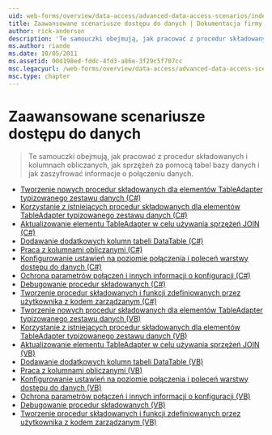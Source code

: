 ```yaml
---
uid: web-forms/overview/data-access/advanced-data-access-scenarios/index
title: Zaawansowane scenariusze dostępu do danych | Dokumentacja firmy Microsoft
author: rick-anderson
description: 'Te samouczki obejmują, jak pracować z procedur składowanych i kolumnach obliczanych, jak sprzężeń za pomocą tabel bazy danych i jak zaszyfrować informacje o połączeniu danych...'
ms.author: riande
ms.date: 10/05/2011
ms.assetid: 00d198ed-fddc-4fd3-a86e-3f29c5f707cc
msc.legacyurl: /web-forms/overview/data-access/advanced-data-access-scenarios
msc.type: chapter
---
```

<a name="advanced-data-access-scenarios"></a>Zaawansowane scenariusze dostępu do danych
====================
> Te samouczki obejmują, jak pracować z procedur składowanych i kolumnach obliczanych, jak sprzężeń za pomocą tabel bazy danych i jak zaszyfrować informacje o połączeniu danych.


- [Tworzenie nowych procedur składowanych dla elementów TableAdapter typizowanego zestawu danych (C#)](creating-new-stored-procedures-for-the-typed-dataset-s-tableadapters-cs.md)
- [Korzystanie z istniejących procedur składowanych dla elementów TableAdapter typizowanego zestawu danych (C#)](using-existing-stored-procedures-for-the-typed-dataset-s-tableadapters-cs.md)
- [Aktualizowanie elementu TableAdapter w celu używania sprzężeń JOIN (C#)](updating-the-tableadapter-to-use-joins-cs.md)
- [Dodawanie dodatkowych kolumn tabeli DataTable (C#)](adding-additional-datatable-columns-cs.md)
- [Praca z kolumnami obliczanymi (C#)](working-with-computed-columns-cs.md)
- [Konfigurowanie ustawień na poziomie połączenia i poleceń warstwy dostępu do danych (C#)](configuring-the-data-access-layer-s-connection-and-command-level-settings-cs.md)
- [Ochrona parametrów połączeń i innych informacji o konfiguracji (C#)](protecting-connection-strings-and-other-configuration-information-cs.md)
- [Debugowanie procedur składowanych (C#)](debugging-stored-procedures-cs.md)
- [Tworzenie procedur składowanych i funkcji zdefiniowanych przez użytkownika z kodem zarządzanym (C#)](creating-stored-procedures-and-user-defined-functions-with-managed-code-cs.md)
- [Tworzenie nowych procedur składowanych dla elementów TableAdapter typizowanego zestawu danych (VB)](creating-new-stored-procedures-for-the-typed-dataset-s-tableadapters-vb.md)
- [Korzystanie z istniejących procedur składowanych dla elementów TableAdapter typizowanego zestawu danych (VB)](using-existing-stored-procedures-for-the-typed-dataset-s-tableadapters-vb.md)
- [Aktualizowanie elementu TableAdapter w celu używania sprzężeń JOIN (VB)](updating-the-tableadapter-to-use-joins-vb.md)
- [Dodawanie dodatkowych kolumn tabeli DataTable (VB)](adding-additional-datatable-columns-vb.md)
- [Praca z kolumnami obliczanymi (VB)](working-with-computed-columns-vb.md)
- [Konfigurowanie ustawień na poziomie połączenia i poleceń warstwy dostępu do danych (VB)](configuring-the-data-access-layer-s-connection-and-command-level-settings-vb.md)
- [Ochrona parametrów połączeń i innych informacji o konfiguracji (VB)](protecting-connection-strings-and-other-configuration-information-vb.md)
- [Debugowanie procedur składowanych (VB)](debugging-stored-procedures-vb.md)
- [Tworzenie procedur składowanych i funkcji zdefiniowanych przez użytkownika z kodem zarządzanym (VB)](creating-stored-procedures-and-user-defined-functions-with-managed-code-vb.md)
